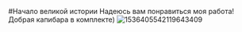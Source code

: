 #Начало великой истории
Надеюсь вам понравиться моя работа!
Добрая капибара в комплекте)
![1536405542119643409](https://github.com/BOBUS2317/INF2317/assets/145115035/0880904b-9a5d-4686-a4fa-5fd64c2be018)
